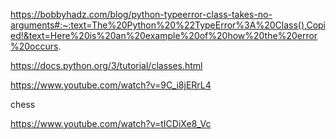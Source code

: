 https://bobbyhadz.com/blog/python-typeerror-class-takes-no-arguments#:~:text=The%20Python%20%22TypeError%3A%20Class(),Copied!&text=Here%20is%20an%20example%20of%20how%20the%20error%20occurs.


https://docs.python.org/3/tutorial/classes.html


https://www.youtube.com/watch?v=9C_i8jERrL4

chess


https://www.youtube.com/watch?v=tICDiXe8_Vc
